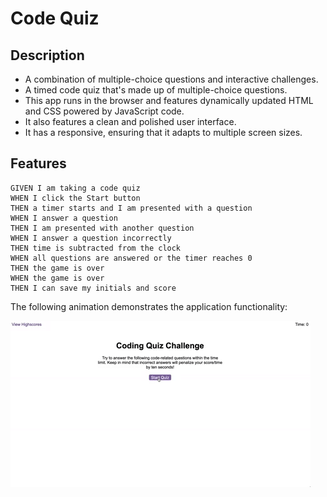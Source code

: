 # Code Quiz

## Description

- A combination of multiple-choice questions and interactive challenges. 
- A timed code quiz that's made up of multiple-choice questions. 
- This app runs in the browser and features dynamically updated HTML and CSS powered by JavaScript code. 
- It also features a clean and polished user interface. 
- It has a responsive, ensuring that it adapts to multiple screen sizes.


## Features

```
GIVEN I am taking a code quiz
WHEN I click the Start button
THEN a timer starts and I am presented with a question
WHEN I answer a question
THEN I am presented with another question
WHEN I answer a question incorrectly
THEN time is subtracted from the clock
WHEN all questions are answered or the timer reaches 0
THEN the game is over
WHEN the game is over
THEN I can save my initials and score
```

The following animation demonstrates the application functionality:

![Demonstration of the Coding Quiz Challenge.](./assets/mockup.gif)

